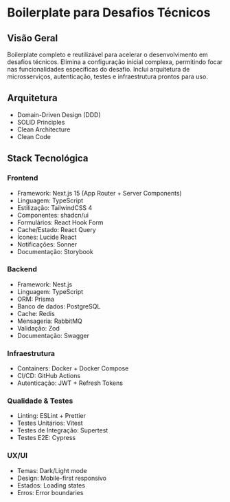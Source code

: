 # Boilerplate para Desafios Técnicos

## Visão Geral
Boilerplate completo e reutilizável para acelerar o desenvolvimento em desafios técnicos. Elimina a configuração inicial complexa, permitindo focar nas funcionalidades específicas do desafio. Inclui arquitetura de microsserviços, autenticação, testes e infraestrutura prontos para uso.

## Arquitetura
- Domain-Driven Design (DDD)
- SOLID Principles
- Clean Architecture
- Clean Code

## Stack Tecnológica

### Frontend
- Framework: Next.js 15 (App Router + Server Components)
- Linguagem: TypeScript
- Estilização: TailwindCSS 4
- Componentes: shadcn/ui
- Formulários: React Hook Form
- Cache/Estado: React Query
- Ícones: Lucide React
- Notificações: Sonner
- Documentação: Storybook

### Backend
- Framework: Nest.js
- Linguagem: TypeScript
- ORM: Prisma
- Banco de dados: PostgreSQL
- Cache: Redis
- Mensageria: RabbitMQ
- Validação: Zod
- Documentação: Swagger

### Infraestrutura
- Containers: Docker + Docker Compose
- CI/CD: GitHub Actions
- Autenticação: JWT + Refresh Tokens

### Qualidade & Testes
- Linting: ESLint + Prettier
- Testes Unitários: Vitest
- Testes de Integração: Supertest
- Testes E2E: Cypress

### UX/UI
- Temas: Dark/Light mode
- Design: Mobile-first responsivo
- Estados: Loading states
- Erros: Error boundaries